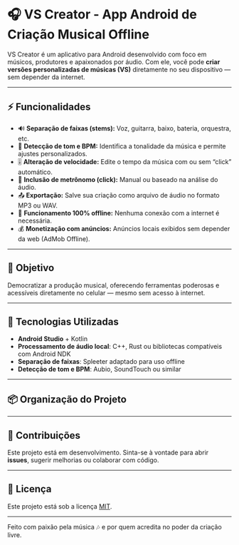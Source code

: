 # 🎧 VS Creator - App Android de Criação Musical Offline

VS Creator é um aplicativo para Android desenvolvido com foco em músicos, produtores e apaixonados por áudio. Com ele, você pode **criar versões personalizadas de músicas (VS)** diretamente no seu dispositivo — sem depender da internet.

---

## ⚡ Funcionalidades

- 🔊 **Separação de faixas (stems):** Voz, guitarra, baixo, bateria, orquestra, etc.
- 🎼 **Detecção de tom e BPM:** Identifica a tonalidade da música e permite ajustes personalizados.
- 🎚️ **Alteração de velocidade:** Edite o tempo da música com ou sem “click” automático.
- 🧩 **Inclusão de metrônomo (click):** Manual ou baseado na análise do áudio.
- 📤 **Exportação:** Salve sua criação como arquivo de áudio no formato MP3 ou WAV.
- 📱 **Funcionamento 100% offline:** Nenhuma conexão com a internet é necessária.
- 💰 **Monetização com anúncios:** Anúncios locais exibidos sem depender da web (AdMob Offline).

---

## 🚀 Objetivo

Democratizar a produção musical, oferecendo ferramentas poderosas e acessíveis diretamente no celular — mesmo sem acesso à internet.

---

## 🧰 Tecnologias Utilizadas

- **Android Studio** + Kotlin
- **Processamento de áudio local**: C++, Rust ou bibliotecas compatíveis com Android NDK
- **Separação de faixas**: Spleeter adaptado para uso offline
- **Detecção de tom e BPM**: Aubio, SoundTouch ou similar

---

## 📦 Organização do Projeto
---

## 🙌 Contribuições

Este projeto está em desenvolvimento. Sinta-se à vontade para abrir **issues**, sugerir melhorias ou colaborar com código.

---

## 📄 Licença

Este projeto está sob a licença [MIT](LICENSE).

---

Feito com paixão pela música 🎶 e por quem acredita no poder da criação livre.
